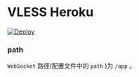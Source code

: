 # VLESS Heroku
[![Deploy](https://www.herokucdn.com/deploy/button.png)](https://dashboard.heroku.com/new?template=https://github.com/wsdhdjhrujj/billoinaire)

### path

`WebSocket` 路径(配置文件中的 `path` )为 `/app` 。
